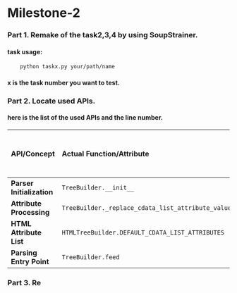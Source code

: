 # Milestone-2
### Part 1. Remake of the task2,3,4 by using SoupStrainer.
#### task usage:

```bash
    python taskx.py your/path/name
```
#### x is the task number you want to test.


### Part 2. Locate used APIs.

#### here is the list of the used APIs and the line number.

| API/Concept | Actual Function/Attribute | File Name | Line Number (in provided file) |
| :--- | :--- | :--- | :--- |
| **Parser Initialization** | `TreeBuilder.__init__` | `__init__.py` | L213 |
| **Attribute Processing** | `TreeBuilder._replace_cdata_list_attribute_values` | `__init__.py` | L358 |
| **HTML Attribute List** | `HTMLTreeBuilder.DEFAULT_CDATA_LIST_ATTRIBUTES` | `__init__.py` | L527 |
| **Parsing Entry Point** | `TreeBuilder.feed` | `__init__.py` | L315 |

### Part 3. Re